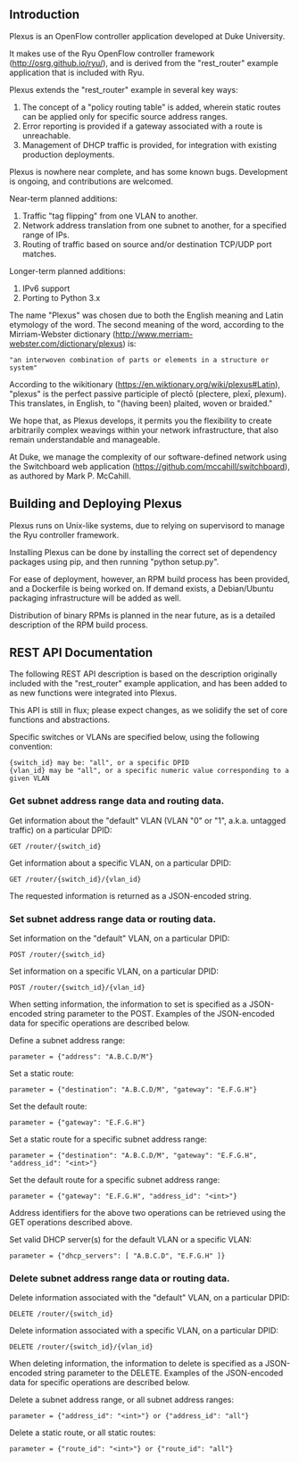 ## Introduction

Plexus is an OpenFlow controller application developed at Duke University.

It makes use of the Ryu OpenFlow controller framework
(http://osrg.github.io/ryu/), and is derived from the
"rest_router" example application that is included with Ryu.

Plexus extends the "rest_router" example in several key ways:

1. The concept of a "policy routing table" is added, wherein static routes can be applied only for specific source address ranges.
2. Error reporting is provided if a gateway associated with a route is unreachable.
3. Management of DHCP traffic is provided, for integration with existing production deployments.

Plexus is nowhere near complete, and has some known bugs.
Development is ongoing, and contributions are welcomed.

Near-term planned additions:

1. Traffic "tag flipping" from one VLAN to another.
2. Network address translation from one subnet to another, for a specified range of IPs.
3. Routing of traffic based on source and/or destination TCP/UDP port matches.

Longer-term planned additions:

1. IPv6 support
2. Porting to Python 3.x

The name "Plexus" was chosen due to both the English meaning and
Latin etymology of the word.
The second meaning of the word, according to the Mirriam-Webster
dictionary (http://www.merriam-webster.com/dictionary/plexus) is:

```
"an interwoven combination of parts or elements in a structure or system"
```

According to the wikitionary (https://en.wiktionary.org/wiki/plexus#Latin),
"plexus" is the perfect passive participle of plectō (plectere, plexī, plexum).
This translates, in English, to "(having been) plaited, woven or braided."

We hope that, as Plexus develops, it permits you the flexibility
to create arbitrarily complex weavings within your network
infrastructure, that also remain understandable and manageable.

At Duke, we manage the complexity of our software-defined network
using the Switchboard web application
(https://github.com/mccahill/switchboard), as authored by
Mark P. McCahill.

## Building and Deploying Plexus

Plexus runs on Unix-like systems, due to relying on supervisord to
manage the Ryu controller framework.

Installing Plexus can be done by installing the correct set of
dependency packages using pip, and then running "python setup.py".

For ease of deployment, however, an RPM build process has been
provided, and a Dockerfile is being worked on. If demand exists, a
Debian/Ubuntu packaging infrastructure will be added as well.

Distribution of binary RPMs is planned in the near future, as is a
detailed description of the RPM build process.

## REST API Documentation

The following REST API description is based on the description
originally included with the "rest_router" example application,
and has been added to as new functions were integrated into
Plexus.

This API is still in flux; please expect changes, as we solidify
the set of core functions and abstractions.

Specific switches or VLANs are specified below, using the following convention:
```
{switch_id} may be: "all", or a specific DPID
{vlan_id} may be "all", or a specific numeric value corresponding to a given VLAN
```

### Get subnet address range data and routing data.

Get information about the "default" VLAN (VLAN "0" or "1", a.k.a. untagged traffic) on a particular DPID:
```
GET /router/{switch_id}
```

Get information about a specific VLAN, on a particular DPID:
```
GET /router/{switch_id}/{vlan_id}
```

The requested information is returned as a JSON-encoded string.

### Set subnet address range data or routing data.

Set information on the "default" VLAN, on a particular DPID:
```
POST /router/{switch_id}
```

Set information on a specific VLAN, on a particular DPID:
```
POST /router/{switch_id}/{vlan_id}
```

When setting information, the information to set is specified as a JSON-encoded string parameter to the POST.
Examples of the JSON-encoded data for specific operations are described below.

Define a subnet address range:
```
parameter = {"address": "A.B.C.D/M"}
```

Set a static route:
```
parameter = {"destination": "A.B.C.D/M", "gateway": "E.F.G.H"}
```

Set the default route:
```
parameter = {"gateway": "E.F.G.H"}
```

Set a static route for a specific subnet address range:
```
parameter = {"destination": "A.B.C.D/M", "gateway": "E.F.G.H", "address_id": "<int>"}
```

Set the default route for a specific subnet address range:
```
parameter = {"gateway": "E.F.G.H", "address_id": "<int>"}
```

Address identifiers for the above two operations can be retrieved using the GET operations described above.

Set valid DHCP server(s) for the default VLAN or a specific VLAN:
```
parameter = {"dhcp_servers": [ "A.B.C.D", "E.F.G.H" ]}
```

### Delete subnet address range data or routing data.

Delete information associated with the "default" VLAN, on a particular DPID:
```
DELETE /router/{switch_id}
```

Delete information associated with a specific VLAN, on a particular DPID:
```
DELETE /router/{switch_id}/{vlan_id}
```

When deleting information, the information to delete is specified as a JSON-encoded string parameter to the DELETE.
Examples of the JSON-encoded data for specific operations are described below.

Delete a subnet address range, or all subnet address ranges:
```
parameter = {"address_id": "<int>"} or {"address_id": "all"}
```

Delete a static route, or all static routes:
```
parameter = {"route_id": "<int>"} or {"route_id": "all"}
```
